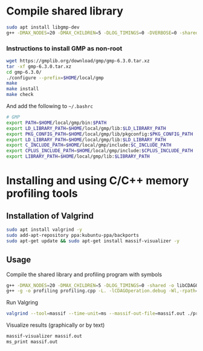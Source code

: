 # Compile shared library

```bash
sudo apt install libgmp-dev
g++ -DMAX_NODES=20 -DMAX_CHILDREN=5 -DLOG_TIMINGS=0 -DVERBOSE=0 -shared -o libCDAGOperation.so -fPIC -Ofast -flto CDAGOperation.cpp  -lgmp
```

### Instructions to install GMP as non-root

```bash
wget https://gmplib.org/download/gmp/gmp-6.3.0.tar.xz
tar -xf gmp-6.3.0.tar.xz
cd gmp-6.3.0/
./configure --prefix=$HOME/local/gmp
make
make install
make check
```

And add the following to `~/.bashrc`

```bash
# GMP
export PATH=$HOME/local/gmp/bin:$PATH
export LD_LIBRARY_PATH=$HOME/local/gmp/lib:$LD_LIBRARY_PATH
export PKG_CONFIG_PATH=$HOME/local/gmp/lib/pkgconfig:$PKG_CONFIG_PATH
export LD_LIBRARY_PATH=$HOME/local/gmp/lib:$LD_LIBRARY_PATH
export C_INCLUDE_PATH=$HOME/local/gmp/include:$C_INCLUDE_PATH
export CPLUS_INCLUDE_PATH=$HOME/local/gmp/include:$CPLUS_INCLUDE_PATH
export LIBRARY_PATH=$HOME/local/gmp/lib:$LIBRARY_PATH
```

# Installing and using C/C++ memory profiling tools

## Installation of Valgrind
```bash
sudo apt install valgrind -y
sudo add-apt-repository ppa:kubuntu-ppa/backports
sudo apt-get update && sudo apt-get install massif-visualizer -y
```

## Usage

Compile the shared library and profiling program with symbols
```bash
g++ -DMAX_NODES=20 -DMAX_CHILDREN=5 -DLOG_TIMINGS=0 -shared -o libCDAGOperation.debug.so -fPIC -g CDAGOperation.cpp  -lgmp
g++ -g -o profiling profiling.cpp -L. -lCDAGOperation.debug -Wl,-rpath=.
```

Run Valgring
```bash
valgrind --tool=massif --time-unit=ms --massif-out-file=massif.out ./profiling
```

Visualize results (graphically or by text)
```bash
massif-visualizer massif.out
ms_print massif.out
```